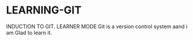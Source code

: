 # LEARNING-GIT
INDUCTION TO GIT. LEARNER MODE
Git is a version control system aand i am Glad to learn it.
